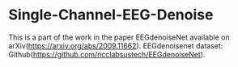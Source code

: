# Single-Channel-EEG-Denoise
This is a part of the work in the paper EEGdenoiseNet available on arXiv(https://arxiv.org/abs/2009.11662).
EEGdenoisenet dataset: Github(https://github.com/ncclabsustech/EEGdenoiseNet).
